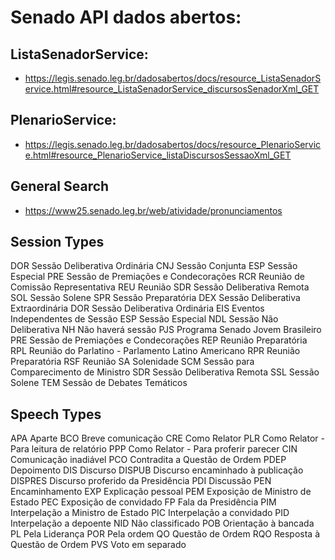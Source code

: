 # Senado API dados abertos:

## ListaSenadorService:

- https://legis.senado.leg.br/dadosabertos/docs/resource_ListaSenadorService.html#resource_ListaSenadorService_discursosSenadorXml_GET

## PlenarioService:

- https://legis.senado.leg.br/dadosabertos/docs/resource_PlenarioService.html#resource_PlenarioService_listaDiscursosSessaoXml_GET

## General Search

- https://www25.senado.leg.br/web/atividade/pronunciamentos

## Session Types

DOR Sessão Deliberativa Ordinária
CNJ Sessão Conjunta
ESP Sessão Especial
PRE Sessão de Premiações e Condecorações
RCR Reunião de Comissão Representativa
REU Reunião
SDR Sessão Deliberativa Remota
SOL Sessão Solene
SPR Sessão Preparatória
DEX Sessão Deliberativa Extraordinária
DOR Sessão Deliberativa Ordinária
EIS Eventos Independentes de Sessão
ESP Sessão Especial
NDL Sessão Não Deliberativa
NH Não haverá sessão
PJS Programa Senado Jovem Brasileiro
PRE Sessão de Premiações e Condecorações
REP Reunião Preparatória
RPL Reunião do Parlatino - Parlamento Latino Americano
RPR Reunião Preparatória
RSF Reunião
SA Solenidade
SCM Sessão para Comparecimento de Ministro
SDR Sessão Deliberativa Remota
SSL Sessão Solene
TEM Sessão de Debates Temáticos

## Speech Types

APA Aparte
BCO Breve comunicação
CRE Como Relator
PLR Como Relator - Para leitura de relatório
PPP Como Relator - Para proferir parecer
CIN Comunicação inadiável
PCO Contradita a Questão de Ordem
PDEP Depoimento
DIS Discurso
DISPUB Discurso encaminhado à publicação
DISPRES Discurso proferido da Presidência
PDI Discussão
PEN Encaminhamento
EXP Explicação pessoal
PEM Exposição de Ministro de Estado
PEC Exposição de convidado
FP Fala da Presidência
PIM Interpelação a Ministro de Estado
PIC Interpelação a convidado
PID Interpelação a depoente
NID Não classificado
POB Orientação à bancada
PL Pela Liderança
POR Pela ordem
QO Questão de Ordem
RQO Resposta à Questão de Ordem
PVS Voto em separado
